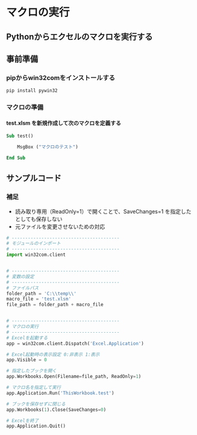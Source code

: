 # マクロの実行

## Pythonからエクセルのマクロを実行する

## 事前準備

### pipからwin32comをインストールする

```cmd
pip install pywin32
```

### マクロの準備

#### test.xlsm を新規作成して次のマクロを定義する

```vb
Sub test()

    MsgBox ("マクロのテスト")

End Sub
```

## サンプルコード

### 補足

* 読み取り専用（ReadOnly=1）で開くことで、SaveChanges=1 を指定したとしても保存しない
* 元ファイルを変更させないための対応

```python
# ----------------------------------------
# モジュールのインポート
# ----------------------------------------
import win32com.client


# ----------------------------------------
# 変数の設定
# ----------------------------------------
# ファイルパス
folder_path = 'C:\\temp\\'
macro_file = 'test.xlsm'
file_path = folder_path + macro_file


# ----------------------------------------
# マクロの実行
# ----------------------------------------
# Excelを起動する
app = win32com.client.Dispatch('Excel.Application')

# Excel起動時の表示設定 0:非表示 1:表示
app.Visible = 0

# 指定したブックを開く
app.Workbooks.Open(Filename=file_path, ReadOnly=1)

# マクロ名を指定して実行
app.Application.Run('ThisWorkbook.test')

# ブックを保存せずに閉じる
app.Workbooks(1).Close(SaveChanges=0)

# Excelを終了
app.Application.Quit()
```
